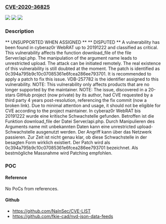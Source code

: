 ### [CVE-2020-36825](https://cve.mitre.org/cgi-bin/cvename.cgi?name=CVE-2020-36825)
![](https://img.shields.io/static/v1?label=Product&message=WebRAT&color=blue)
![](https://img.shields.io/static/v1?label=Version&message=20191222%20&color=brightgreen)
![](https://img.shields.io/static/v1?label=Vulnerability&message=CWE-434%20Unrestricted%20Upload&color=brightgreen)

### Description

** UNSUPPORTED WHEN ASSIGNED ** ** DISPUTED ** A vulnerability has been found in cyberaz0r WebRAT up to 20191222 and classified as critical. This vulnerability affects the function download_file of the file Server/api.php. The manipulation of the argument name leads to unrestricted upload. The attack can be initiated remotely. The real existence of this vulnerability is still doubted at the moment. The patch is identified as 0c394a795b9c10c07085361e6fcea286ee793701. It is recommended to apply a patch to fix this issue. VDB-257782 is the identifier assigned to this vulnerability. NOTE: This vulnerability only affects products that are no longer supported by the maintainer. NOTE: The issue, discovered in a 20-stars GitHub project (now private) by its author, had CVE requested by a third party 4 years post-resolution, referencing the fix commit (now a broken link). Due to minimal attention and usage, it should not be eligible for CVE according to the project maintainer.
In cyberaz0r WebRAT bis 20191222 wurde eine kritische Schwachstelle gefunden. Betroffen ist die Funktion download_file der Datei Server/api.php. Durch Manipulieren des Arguments name mit unbekannten Daten kann eine unrestricted upload-Schwachstelle ausgenutzt werden. Der Angriff kann über das Netzwerk passieren. Zur Zeit ist nicht genau klar, ob diese Schwachstelle in der besagten Form wirklich existiert. Der Patch wird als 0c394a795b9c10c07085361e6fcea286ee793701 bezeichnet. Als bestmögliche Massnahme wird Patching empfohlen.

### POC

#### Reference
No PoCs from references.

#### Github
- https://github.com/NaInSec/CVE-LIST
- https://github.com/fkie-cad/nvd-json-data-feeds

